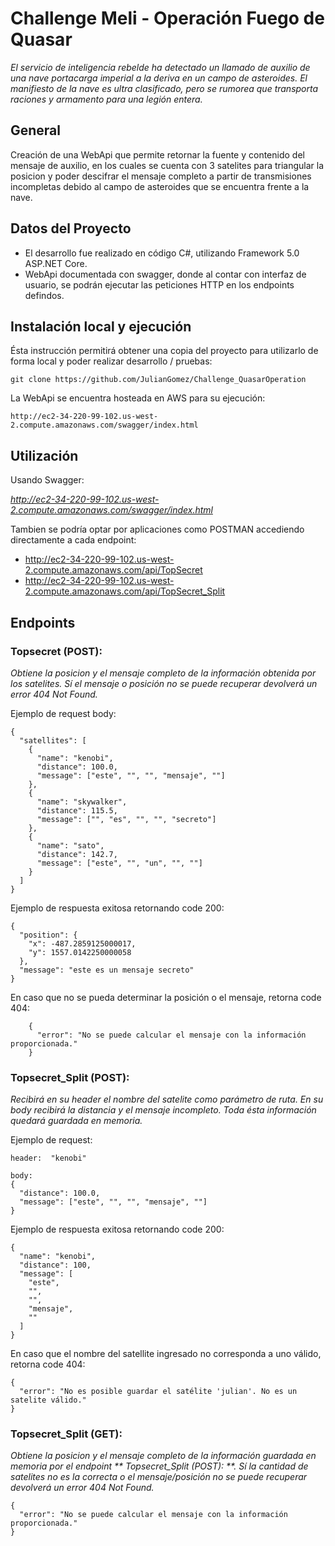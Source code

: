 # Challenge Meli - Operación Fuego de Quasar

_El servicio de inteligencia rebelde ha detectado un llamado de auxilio de una nave portacarga imperial a la deriva en
un campo de asteroides. El manifiesto de la nave es ultra clasificado, pero se rumorea que transporta raciones y
armamento para una legión entera._

## General

Creación de una WebApi que permite retornar la fuente y contenido del mensaje de auxilio, en los cuales se cuenta con 3 satelites
para triangular la posicion y poder descifrar el mensaje completo a partir de transmisiones incompletas debido
al campo de asteroides que se encuentra frente a la nave.

## Datos del Proyecto

* El desarrollo fue realizado en código C#, utilizando Framework 5.0 ASP.NET Core.
* WebApi documentada con swagger, donde al contar con interfaz de usuario, se podrán ejecutar las peticiones HTTP en los endpoints defindos.


## Instalación local y ejecución

Ésta instrucción permitirá obtener una copia del proyecto para utilizarlo de forma local y poder realizar desarrollo / pruebas:
```
git clone https://github.com/JulianGomez/Challenge_QuasarOperation
```

La WebApi se encuentra hosteada en AWS para su ejecución:
```
http://ec2-34-220-99-102.us-west-2.compute.amazonaws.com/swagger/index.html
```


## Utilización

Usando Swagger: 

_http://ec2-34-220-99-102.us-west-2.compute.amazonaws.com/swagger/index.html_
  
Tambien se podría optar por aplicaciones como POSTMAN accediendo directamente a cada endpoint: 

* http://ec2-34-220-99-102.us-west-2.compute.amazonaws.com/api/TopSecret
* http://ec2-34-220-99-102.us-west-2.compute.amazonaws.com/api/TopSecret_Split


 
## Endpoints 

### **Topsecret (POST):** 

_Obtiene la posicion y el mensaje completo de la información obtenida por los satelites.
Sí el mensaje o posición no se puede recuperar devolverá un error 404 Not Found._

Ejemplo de request body:

```
{
  "satellites": [
    {
      "name": "kenobi",
      "distance": 100.0,
      "message": ["este", "", "", "mensaje", ""]
    },
    {
      "name": "skywalker",
      "distance": 115.5,
      "message": ["", "es", "", "", "secreto"]
    },
    {
      "name": "sato",
      "distance": 142.7,
      "message": ["este", "", "un", "", ""]
    }
  ]
}
```

Ejemplo de respuesta exitosa retornando code 200:

```
{
  "position": {
	"x": -487.2859125000017,
	"y": 1557.0142250000058
  },
  "message": "este es un mensaje secreto"
}
```

En caso que no se pueda determinar la posición o el mensaje, retorna code 404:

```
	{
	  "error": "No se puede calcular el mensaje con la información proporcionada."
	}
```



### **Topsecret_Split (POST):** 

_Recibirá en su header el nombre del satelite como parámetro de ruta. En su body recibirá la distancia y el mensaje incompleto.
Toda ésta información quedará guardada en memoria._

Ejemplo de request:

```
header:  "kenobi"

body:
{
  "distance": 100.0,
  "message": ["este", "", "", "mensaje", ""]
} 
```

Ejemplo de respuesta exitosa retornando code 200:

```
{
  "name": "kenobi",
  "distance": 100,
  "message": [
	"este",
	"",
	"",
	"mensaje",
	""
  ]
}
```

En caso que el nombre del satellite ingresado no corresponda a uno válido, retorna code 404:

```
{
  "error": "No es posible guardar el satélite 'julian'. No es un satelite válido."
}
```


### **Topsecret_Split (GET):** 

_Obtiene la posicion y el mensaje completo de la información guardada en memoria por el endpoint ** Topsecret_Split (POST): **.
Sí la cantidad de satelites no es la correcta o el mensaje/posición no se puede recuperar devolverá un error 404 Not Found._

```
{
  "error": "No se puede calcular el mensaje con la información proporcionada."
}
```


